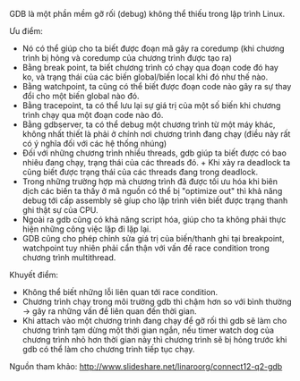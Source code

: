 GDB là một phần mềm gỡ rối (debug) không thể thiếu trong lập trình Linux.

Ưu điểm:
   + Nó có thể giúp cho ta biết được đoạn mã gây ra coredump (khi chương trình bị hỏng và coredump của chương trình được tạo ra)
   + Bằng break point, ta biết chương trình có chạy qua đoạn code đó hay ko, và trạng thái của các biến global/biến local khi đó như thế nào.
   + Bằng watchpoint, ta cũng có thể biết được đoạn code nào gây ra sự thay đổi cho một biến global nào đó.
   + Bằng tracepoint, ta có thể lưu lại sự giá trị của một số biến khi chương trình chạy qua một đoạn code nào đó.
   + Bằng gdbserver, ta có thể debug một chương trình từ một máy khác, không nhất thiết là phải ở chính nơi chương trình đang chạy (điều này rất có ý nghĩa đối với các hệ thống nhúng)
   + Đối với những chương trình nhiều threads, gdb giúp ta biết được có bao nhiêu đang chạy, trạng thái của các threads đó.
	+ Khi xảy ra deadlock ta cũng biết được trạng thái của các threads đang trong deadlock.
   + Trong những trường hợp mà chương trình đã được tối ưu hóa khi biên dịch các biến ta thấy ở mã nguồn có thể bị "optimize out" thì khả năng debug tới cấp assembly sẽ gíup cho lập trình viên biết được trạng thanh ghi thật sự của CPU.
   + Ngoài ra gdb cũng có khả năng script hóa, giúp cho ta không phải thực hiện những công việc lặp đi lặp lại.
   + GDB cũng cho phép chỉnh sửa giá trị của biến/thanh ghi tại breakpoint, watchpoint tuy nhiên phải cẩn thận với vấn đề race condition trong chương trình multithread.

Khuyết điểm:
   + Không thể biết những lỗi liên quan tới race condition.
   + Chương trình chạy trong môi trường gdb thì chậm hơn so với bình thường -> gây ra những vấn đề liên quan đến thời gian.
   + Khi attach vào một chương trình đang chạy để gỡ rối thì gdb sẽ làm cho chương trình tạm dừng một thời gian ngắn, nếu timer watch dog của chương trình nhỏ hơn thời gian này thì chương trình sẽ bị hỏng trước khi gdb có thể làm cho chương trình tiếp tục chạy.

Nguồn tham khảo: http://www.slideshare.net/linaroorg/connect12-q2-gdb
